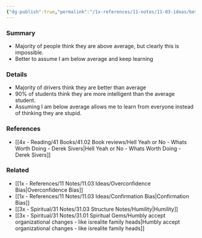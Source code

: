 ```yaml
---
{"dg-publish":true,"permalink":"/1x-references/11-notes/11-03-ideas/better-to-assume-i-am-below-average-than-above-average/","title":"Better to assume I am below average than above average"}
---
```



### Summary
- Majority of people think they are above average, but clearly this is impossible.
- Better to assume I am below average and keep learning

### Details
- Majority of drivers think they are better than average
- 90% of students think they are more intelligent than the average student.
- Assuming I am below average allows me to learn from everyone instead of thinking they are stupid.

### References
- [[4x - Reading/41 Books/41.02 Book reviews/Hell Yeah or No - Whats Worth Doing - Derek Sivers\|Hell Yeah or No - Whats Worth Doing - Derek Sivers]]

### Related
- [[1x - References/11 Notes/11.03 Ideas/Overconfidence Bias\|Overconfidence Bias]]
- [[1x - References/11 Notes/11.03 Ideas/Confirmation Bias\|Confirmation Bias]]
- [[3x - Spiritual/31 Notes/31.03 Structure Notes/Humility\|Humility]]
- [[3x - Spiritual/31 Notes/31.01 Spiritual Gems/Humbly accept organizational changes - like isrealite family heads\|Humbly accept organizational changes - like isrealite family heads]]